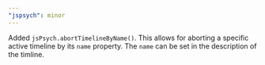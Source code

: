```yaml
---
"jspsych": minor
---
```


Added `jsPsych.abortTimelineByName()`. This allows for aborting a specific active timeline by its `name` property. The `name` can be set in the description of the timline.
